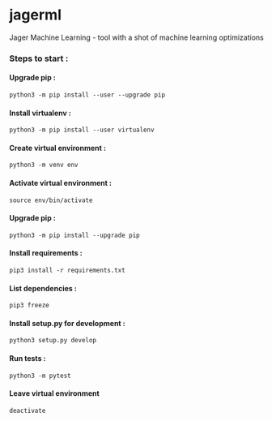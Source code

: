 # jagerml
Jager Machine Learning - tool with a shot of machine learning optimizations

###  Steps to start :

#### Upgrade pip :
```
python3 -m pip install --user --upgrade pip
```
#### Install virtualenv : 
```
python3 -m pip install --user virtualenv
```
#### Create virtual environment :
```
python3 -m venv env
```
#### Activate virtual environment : 
```
source env/bin/activate
```
#### Upgrade pip :
```
python3 -m pip install --upgrade pip
```
#### Install requirements :
```
pip3 install -r requirements.txt
```
#### List dependencies :
```
pip3 freeze
```
#### Install setup.py for development :
```
python3 setup.py develop
```
#### Run tests :
```
python3 -m pytest
```
#### Leave virtual environment 
```
deactivate
```

